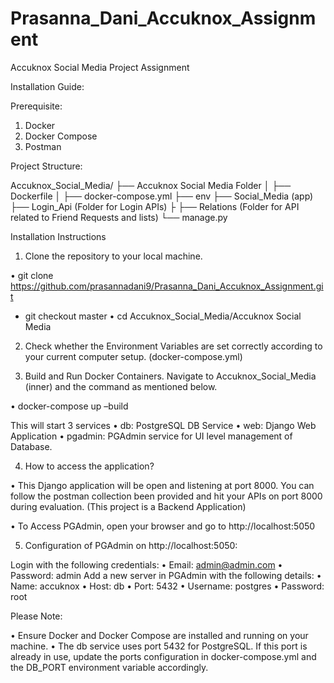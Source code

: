 # Prasanna_Dani_Accuknox_Assignment

Accuknox Social Media Project Assignment

Installation Guide:

Prerequisite:
1.	Docker
2.	Docker Compose
3.	Postman

Project Structure:

Accuknox_Social_Media/
├── Accuknox Social Media Folder
│   ├── Dockerfile
│   ├── docker-compose.yml
├── env
├── Social_Media (app) ├── Login_Api (Folder for Login APIs)
├                      ├── Relations (Folder for API related to Friend Requests and lists)
└── manage.py

Installation Instructions

1) Clone the repository to your local machine.

•	git clone https://github.com/prasannadani9/Prasanna_Dani_Accuknox_Assignment.git
* git checkout master
•	cd Accuknox_Social_Media/Accuknox Social Media

2) Check whether the Environment Variables are set correctly according to your current computer setup. (docker-compose.yml)

3) Build and Run Docker Containers. Navigate to Accuknox_Social_Media (inner) and the command as mentioned below.

•	docker-compose up –build

This will start 3 services
•	db: PostgreSQL DB Service
•	web: Django Web Application
•	pgadmin: PGAdmin service for UI level management of Database.

4) How to access the application?

•	This Django application will be open and listening at port 8000. You can follow the postman collection been provided and hit your APIs on port 8000 during evaluation. (This project is a Backend Application)

•	To Access PGAdmin, open your browser and go to http://localhost:5050

5) Configuration of PGAdmin on http://localhost:5050:

 Login with the following credentials:
•	Email: admin@admin.com
•	Password: admin
 Add a new server in PGAdmin with the following details:
•	Name: accuknox
•	Host: db
•	Port: 5432
•	Username: postgres
•	Password: root

Please Note: 

•	Ensure Docker and Docker Compose are installed and running on your machine.
•	The db service uses port 5432 for PostgreSQL. If this port is already in use, update the ports configuration in docker-compose.yml and the DB_PORT environment variable accordingly.
